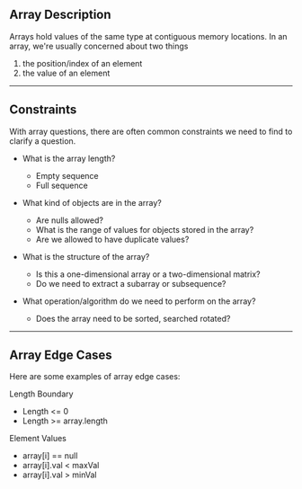 ## Array Description

Arrays hold values of the same type at contiguous memory locations. 
In an array, we're usually concerned about two things 
1. the position/index of an element 
2. the value of an element 

---
## Constraints

With array questions, there are often common constraints we need to find to clarify a question.

- What is the array length?
	- Empty sequence
	- Full sequence

- What kind of objects are in the array?
	- Are nulls allowed?
	- What is the range of values for objects stored in the array?
	- Are we allowed to have duplicate values? 

- What is the structure of the array?
	- Is this a one-dimensional array or a two-dimensional matrix?
	- Do we need to extract a subarray or subsequence?

- What operation/algorithm do we need to perform on the array?
	- Does the array need to be sorted, searched rotated?

---
## Array Edge Cases

Here are some examples of array edge cases:

Length Boundary
- Length <= 0
- Length >= array.length

Element Values
- array[i] == null
- array[i].val < maxVal
- array[i].val > minVal
